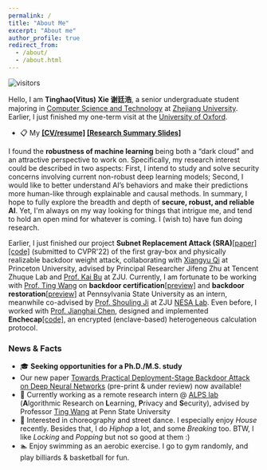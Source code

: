 ```yaml
---
permalink: /
title: "About Me"
excerpt: "About me"
author_profile: true
redirect_from: 
  - /about/
  - /about.html
---
```


![visitors](https://visitor-badge.laobi.icu/badge?page_id=vtu.life)

Hello, I am **Tinghao(Vitus) Xie 谢廷浩**, a senior undergraduate student majoring in [Computer Science and Technology](http://www.en.cs.zju.edu.cn) at [Zhejiang University](http://www.zju.edu.cn/english/). Earlier, I just finished my one-term visit at the [University of Oxford](https://www.ox.ac.uk/).

* 📋 My **[[CV/resume]](/files/CV_TinghaoXie.pdf) [[Research Summary Slides]](/files/research_summary.pdf)**

<!-- My current research interest lies around secure, robust and reliable AI. The projects I am now working on and have finished involve neural network verification, certified and adversarial robustness, backdoor attacks and defenses. Building AI that makes human-like decisions attracts me, where robustness and security may be good perspectives to dive in. I have enthusiasm in explainable AI, out-of-distribution generalization, and potential ways to improve current models fundamentally. Yet, I'm always on my way looking for things that intrigue me, and tend to hold an open mind for whatever is coming. I (wish to) have fun doing research. -->

I found the **robustness of machine learning** being both a “dark cloud” and an attractive perspective to work on. Specifically, my research interest could be described in two aspects: First, I intend to study and solve security concerns involving current non-robust deep learning models; Second, I would like to better understand AI’s behaviors and make their predictions more human-like through explainable and causal methods. In summary, I hope to fully explore the breadth and depth of **secure, robust, and reliable AI**. Yet, I'm always on my way looking for things that intrigue me, and tend to hold an open mind for whatever is coming. I (wish to) have fun doing research.

Earlier, I just finished our project **Subnet Replacement Attack (SRA)**[[paper]](https://arxiv.org/abs/2111.12965)[[code]](https://github.com/Unispac/Subnet-Replacement-Attack) (submitted to CVPR'22) of the first gray-box and physically realizable backdoor weight attack, collaborating with [Xiangyu Qi](https://unispac.github.io) at Princeton University, advised by Principal Researcher Jifeng Zhu at Tencent Zhuque Lab and [Prof. Kai Bu](https://list.zju.edu.cn/kaibu/) at ZJU. Currently, I am fortunate to be working with [Prof. Ting Wang](https://alps-lab.github.io/about/) on **backdoor certification**[[preview]](/posts/2021/12/Backdoor-Certification/) and **backdoor restoration**[[preview]](/posts/2021/12/Backdoor-Trigger-Restoration/) at Pennsylvania State University as an intern, meanwhile co-advised by [Prof. Shouling Ji](https://nesa.zju.edu.cn/webpage/crew/jsl.html) at ZJU [NESA Lab](https://nesa.zju.edu.cn/index.html). Even before, I worked with [Prof. Jianghai Chen](https://person.zju.edu.cn/en/cjhe), designed and implemented **Enchecap**[[code]](https://github.com/vtu81/Enchecap), an encrypted (enclave-based) heterogeneous calculation protocol.

### News & Facts

* 🎓 **Seeking opportunities for a Ph.D./M.S. study**
* Our new paper [Towards Practical Deployment-Stage Backdoor Attack on Deep Neural Networks](https://arxiv.org/abs/2111.12965) (pre-print & under review) now available!
* 🔬 Currently working as a remote research intern @ [ALPS lab](https://alps-lab.github.io/alps/) (**A**lgorithmic Research on **L**earning, **P**rivacy and **S**ecurity), advised by Professor [Ting Wang](https://alps-lab.github.io/about/) at Penn State University
* 💃 Interested in choreography and street dance. I especially enjoy *House* recently. Besides that, I do *Hiphop* a lot, and some *Breaking* too. BTW, I like *Locking* and *Popping* but not so good at them :)
* 🏊‍ Enjoy swimming as an aerobic exercise. I go to gym randomly, and play billiards & basketball for fun.

<br/>
<br/>
<br/>
